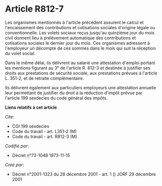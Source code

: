 # Article R812-7

Les organismes mentionnés à l'article précédent assurent le calcul et l'encaissement des contributions et cotisations
sociales d'origine légale ou conventionnelle. Les volets sociaux reçus jusqu'au quinzième jour du mois civil donnent lieu à
prélèvement automatique des contributions et cotisations sociales le dernier jour du mois. Ces organismes adressent à
l'employeur un décompte de ces sommes dans le mois qui suit la réception du volet social.

Dans le même délai, ils délivrent au salarié une attestation d'emploi portant les mentions figurant au 3° de l'article R.
812-3 et destinée à justifier ses droits aux prestations de sécurité sociale, aux prestations prévues à l'article L. 351-2,
et de retraite complémentaire.

Ils délivrent également aux particuliers employeurs une attestation annuelle leur permettant de justifier du droit à la
réduction d'impôt prévue par l'article 199 sexdecies du code général des impôts.

**Liens relatifs à cet article**

_Cite_:

  - CGI 199 sexdecies
  - Code du travail - art. L351-2 (M)
  - Code du travail - art. R812-3 (M)

_Codifié par_:

  - Décret n°73-1048 1973-11-15

_Créé par_:

  - Décret n°2001-1323 du 28 décembre 2001 - art. 1 () JORF 29 décembre 2001
